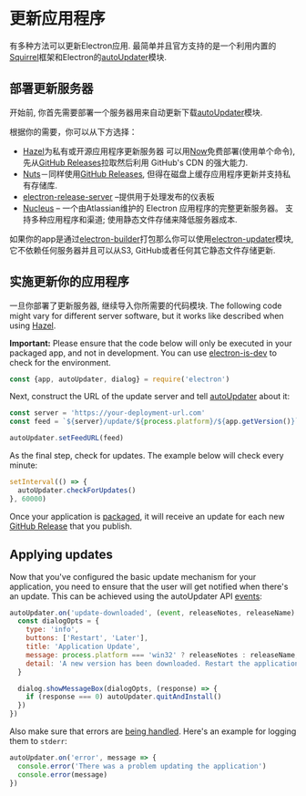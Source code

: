 # 更新应用程序

有多种方法可以更新Electron应用. 最简单并且官方支持的是一个利用内置的[Squirrel](https://github.com/Squirrel)框架和Electron的[autoUpdater](../api/auto-updater.md)模块.

## 部署更新服务器

开始前, 你首先需要部署一个服务器用来自动更新下载[autoUpdater](../api/auto-updater.md)模块.

根据你的需要，你可以从下方选择：

- [Hazel](https://github.com/zeit/hazel)为私有或开源应用程序更新服务器 可以用[Now](https://zeit.co/now)免费部署(使用单个命令), 先从[GitHub Releases](https://help.github.com/articles/creating-releases/)拉取然后利用 GitHub's CDN 的强大能力.
- [Nuts](https://github.com/GitbookIO/nuts)－同样使用[GitHub Releases](https://help.github.com/articles/creating-releases/), 但得在磁盘上缓存应用程序更新并支持私有存储库.
- [electron-release-server](https://github.com/ArekSredzki/electron-release-server) –提供用于处理发布的仪表板
- [Nucleus](https://github.com/atlassian/nucleus) – 一个由Atlassian维护的 Electron 应用程序的完整更新服务器。 支持多种应用程序和渠道; 使用静态文件存储来降低服务器成本.

如果你的app是通过[electron-builder](https://github.com/electron-userland/electron-builder)打包那么你可以使用[electron-updater](https://www.electron.build/auto-update)模块, 它不依赖任何服务器并且可以从S3, GitHub或者任何其它静态文件存储更新.

## 实施更新你的应用程序

一旦你部署了更新服务器, 继续导入你所需要的代码模块. The following code might vary for different server software, but it works like described when using [Hazel](https://github.com/zeit/hazel).

**Important:** Please ensure that the code below will only be executed in your packaged app, and not in development. You can use [electron-is-dev](https://github.com/sindresorhus/electron-is-dev) to check for the environment.

```js
const {app, autoUpdater, dialog} = require('electron')
```

Next, construct the URL of the update server and tell [autoUpdater](../api/auto-updater.md) about it:

```js
const server = 'https://your-deployment-url.com'
const feed = `${server}/update/${process.platform}/${app.getVersion()}`

autoUpdater.setFeedURL(feed)
```

As the final step, check for updates. The example below will check every minute:

```js
setInterval(() => {
  autoUpdater.checkForUpdates()
}, 60000)
```

Once your application is [packaged](../tutorial/application-distribution.md), it will receive an update for each new [GitHub Release](https://help.github.com/articles/creating-releases/) that you publish.

## Applying updates

Now that you've configured the basic update mechanism for your application, you need to ensure that the user will get notified when there's an update. This can be achieved using the autoUpdater API [events](../api/auto-updater.md#events):

```js
autoUpdater.on('update-downloaded', (event, releaseNotes, releaseName) => {
  const dialogOpts = {
    type: 'info',
    buttons: ['Restart', 'Later'],
    title: 'Application Update',
    message: process.platform === 'win32' ? releaseNotes : releaseName,
    detail: 'A new version has been downloaded. Restart the application to apply the updates.'
  }

  dialog.showMessageBox(dialogOpts, (response) => {
    if (response === 0) autoUpdater.quitAndInstall()
  })
})
```

Also make sure that errors are [being handled](../api/auto-updater.md#event-error). Here's an example for logging them to `stderr`:

```js
autoUpdater.on('error', message => {
  console.error('There was a problem updating the application')
  console.error(message)
})
```